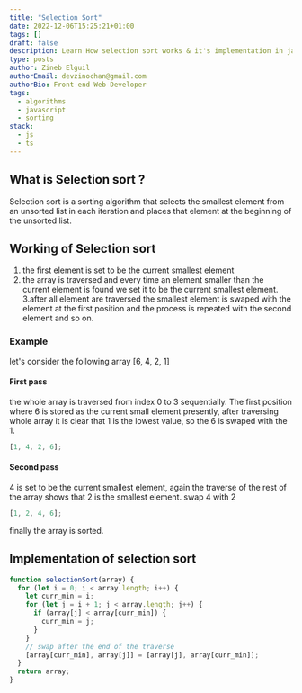 ```yaml
---
title: "Selection Sort"
date: 2022-12-06T15:25:21+01:00
tags: []
draft: false
description: Learn How selection sort works & it's implementation in javascript
type: posts
author: Zineb Elguil
authorEmail: devzinochan@gmail.com
authorBio: Front-end Web Developer
tags:
  - algorithms
  - javascript
  - sorting
stack:
  - js
  - ts
---
```


## What is Selection sort ?

Selection sort is a sorting algorithm that selects the smallest element from an unsorted list in each iteration and places that element at the beginning of the unsorted list.

## Working of Selection sort

1. the first element is set to be the current smallest element
2. the array is traversed and every time an element smaller than the current element is found we set it to be the current smallest element.
   3.after all element are traversed the smallest element is swaped with the element at the first position and the process is repeated with the second element and so on.

### Example

let's consider the following array [6, 4, 2, 1]

#### First pass

the whole array is traversed from index 0 to 3 sequentially. The first position where 6 is stored as the current small element presently, after traversing whole array it is clear that 1 is the lowest value, so the 6 is swaped with the 1.

```js
[1, 4, 2, 6];
```

#### Second pass

4 is set to be the current smallest element, again the traverse of the rest of the array shows that 2 is the smallest element. swap 4 with 2

```js
[1, 2, 4, 6];
```

finally the array is sorted.

## Implementation of selection sort

```js
function selectionSort(array) {
  for (let i = 0; i < array.length; i++) {
    let curr_min = i;
    for (let j = i + 1; j < array.length; j++) {
      if (array[j] < array[curr_min]) {
        curr_min = j;
      }
    }
    // swap after the end of the traverse
    [array[curr_min], array[j]] = [array[j], array[curr_min]];
  }
  return array;
}
```
